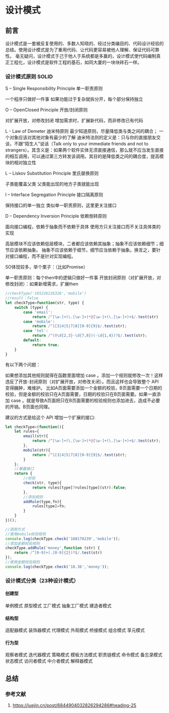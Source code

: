 # 设计模式

## 前言

设计模式是一套被反复使用的、多数人知晓的、经过分类编目的、代码设计经验的总结。使用设计模式是为了重用代码、让代码更容易被他人理解、保证代码可靠性。 毫无疑问，设计模式于己于他人于系统都是多赢的，设计模式使代码编制真正工程化，设计模式是软件工程的基石，如同大厦的一块块砖石一样。

### 设计模式原则 SOLID

S – Single Responsibility Principle 单一职责原则

一个程序只做好一件事
如果功能过于复杂就拆分开，每个部分保持独立

O – OpenClosed Principle 开放/封闭原则

对扩展开放，对修改封闭
增加需求时，扩展新代码，而非修改已有代码

L - Law of  Demeter 迪米特原则
最少知道原则，尽量降低类与类之间的耦合；
一个对象应该对其他对象有最少的了解
迪米特法则的定义是：只与你的直接朋友交谈，不跟“陌生人”说话（Talk only to your immediate friends and not to strangers）。其含义是：如果两个软件实体无须直接通信，那么就不应当发生直接的相互调用，可以通过第三方转发该调用。其目的是降低类之间的耦合度，提高模块的相对独立性

L – Liskov Substitution Principle 里氏替换原则

子类能覆盖父类
父类能出现的地方子类就能出现

I – Interface Segregation Principle 接口隔离原则

保持接口的单一独立
类似单一职责原则，这里更关注接口

D – Dependency Inversion Principle 依赖倒转原则

面向接口编程，依赖于抽象而不依赖于具体
使用方只关注接口而不关注具体类的实现

高层模块不应该依赖低层模块，二者都应该依赖其抽象；抽象不应该依赖细节；细节应该依赖抽象。
抽象不应该依赖于细节，细节应当依赖于抽象。换言之，要针对接口编程，而不是针对实现编程。

SO体现较多，举个栗子：（比如Promise）

单一职责原则：每个then中的逻辑只做好一件事
开放封闭原则（对扩展开放，对修改封闭）：如果新增需求，扩展then

```js
//checkType('165226226326','mobile')
//result：false
let checkType=function(str, type) {
    switch (type) {
        case 'email':
            return /^[\w-]+(\.[\w-]+)*@[\w-]+(\.[\w-]+)+$/.test(str)
        case 'mobile':
            return /^1[3|4|5|7|8][0-9]{9}$/.test(str);
        case 'tel':
            return /^(0\d{2,3}-\d{7,8})(-\d{1,4})?$/.test(str);
        default:
            return true;
    }
}
```

有以下两个问题：

如果想添加其他规则就得在函数里面增加 case 。添加一个规则就修改一次！这样违反了开放-封闭原则（对扩展开放，对修改关闭）。而且这样也会导致整个 API 变得臃肿，难维护。
比如A页面需要添加一个金额的校验，B页面需要一个日期的校验，但是金额的校验只在A页面需要，日期的校验只在B页面需要。如果一直添加 case 。就是导致A页面把只在B页面需要的校验规则也添加进去，造成不必要的开销。B页面也同理。

建议的方式是给这个 API 增加一个扩展的接口:

```js
let checkType=(function(){
    let rules={
        email(str){
            return /^[\w-]+(\.[\w-]+)*@[\w-]+(\.[\w-]+)+$/.test(str);
        },
        mobile(str){
            return /^1[3|4|5|7|8][0-9]{9}$/.test(str);
        }
    };
    //暴露接口
    return {
        //校验
        check(str, type){
            return rules[type]?rules[type](str):false;
        },
        //添加规则
        addRule(type,fn){
            rules[type]=fn;
        }
    }
})();

//调用方式
//使用mobile校验规则
console.log(checkType.check('188170239','mobile'));
//添加金额校验规则
checkType.addRule('money',function (str) {
    return /^[0-9]+(.[0-9]{2})?$/.test(str)
});
//使用金额校验规则
console.log(checkType.check('18.36','money'));
```

### 设计模式分类（23种设计模式）

#### 创建型

单例模式
原型模式
工厂模式
抽象工厂模式
建造者模式

#### 结构型

适配器模式
装饰器模式
代理模式
外观模式
桥接模式
组合模式
享元模式

#### 行为型

观察者模式
迭代器模式
策略模式
模板方法模式
职责链模式
命令模式
备忘录模式
状态模式
访问者模式
中介者模式
解释器模式
## 总结

### 参考文献

1. <https://juejin.cn/post/6844904032826294286#heading-25>
